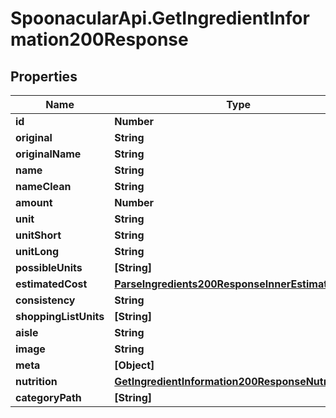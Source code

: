 # SpoonacularApi.GetIngredientInformation200Response

## Properties

Name | Type | Description | Notes
------------ | ------------- | ------------- | -------------
**id** | **Number** |  | 
**original** | **String** |  | 
**originalName** | **String** |  | 
**name** | **String** |  | 
**nameClean** | **String** |  | 
**amount** | **Number** |  | 
**unit** | **String** |  | 
**unitShort** | **String** |  | 
**unitLong** | **String** |  | 
**possibleUnits** | **[String]** |  | 
**estimatedCost** | [**ParseIngredients200ResponseInnerEstimatedCost**](ParseIngredients200ResponseInnerEstimatedCost.md) |  | 
**consistency** | **String** |  | 
**shoppingListUnits** | **[String]** |  | 
**aisle** | **String** |  | 
**image** | **String** |  | 
**meta** | **[Object]** |  | 
**nutrition** | [**GetIngredientInformation200ResponseNutrition**](GetIngredientInformation200ResponseNutrition.md) |  | 
**categoryPath** | **[String]** |  | 


